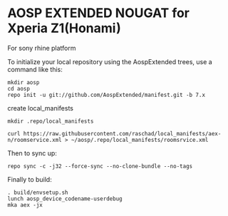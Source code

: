 # AOSP EXTENDED NOUGAT for Xperia Z1(Honami)
For sony rhine platform

To initialize your local repository using the AospExtended trees, use a command like this:

    mkdir aosp
    cd aosp
    repo init -u git://github.com/AospExtended/manifest.git -b 7.x
create local_manifests

    mkdir .repo/local_manifests
    
    curl https://raw.githubusercontent.com/raschad/local_manifests/aex-n/roomservice.xml > ~/aosp/.repo/local_manifests/roomsrvice.xml
Then to sync up:

    repo sync -c -j32 --force-sync --no-clone-bundle --no-tags    
Finally to build:

    . build/envsetup.sh
    lunch aosp_device_codename-userdebug
    mka aex -jx
